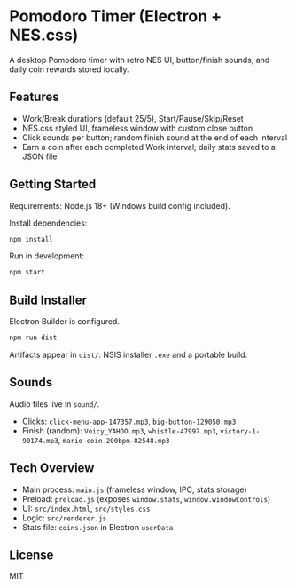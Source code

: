 # Pomodoro Timer (Electron + NES.css)

A desktop Pomodoro timer with retro NES UI, button/finish sounds, and daily coin rewards stored locally.

## Features
- Work/Break durations (default 25/5), Start/Pause/Skip/Reset
- NES.css styled UI, frameless window with custom close button
- Click sounds per button; random finish sound at the end of each interval
- Earn a coin after each completed Work interval; daily stats saved to a JSON file

## Getting Started
Requirements: Node.js 18+ (Windows build config included).

Install dependencies:
```bash
npm install
```

Run in development:
```bash
npm start
```

## Build Installer
Electron Builder is configured.
```bash
npm run dist
```
Artifacts appear in `dist/`: NSIS installer `.exe` and a portable build.

## Sounds
Audio files live in `sound/`.
- Clicks: `click-menu-app-147357.mp3`, `big-button-129050.mp3`
- Finish (random): `Voicy_YAHOO.mp3`, `whistle-47997.mp3`, `victory-1-90174.mp3`, `mario-coin-200bpm-82548.mp3`

## Tech Overview
- Main process: `main.js` (frameless window, IPC, stats storage)
- Preload: `preload.js` (exposes `window.stats`, `window.windowControls`)
- UI: `src/index.html`, `src/styles.css`
- Logic: `src/renderer.js`
- Stats file: `coins.json` in Electron `userData`

## License
MIT
